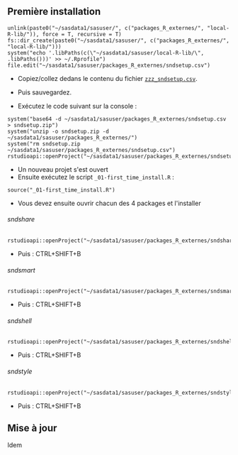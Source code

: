 ## Première installation
```
unlink(paste0("~/sasdata1/sasuser/", c("packages_R_externes/", "local-R-lib/")), force = T, recursive = T)
fs::dir_create(paste0("~/sasdata1/sasuser/", c("packages_R_externes/", "local-R-lib/")))
system("echo '.libPaths(c(\"~/sasdata1/sasuser/local-R-lib/\", .libPaths()))' >> ~/.Rprofile")
file.edit("~/sasdata1/sasuser/packages_R_externes/sndsetup.csv")
```
+ Copiez/collez dedans le contenu du fichier [`zzz_sndsetup.csv`](https://raw.githubusercontent.com/pietrodito/sndsetup/main/zzz_sndsetup.csv).
+ Puis sauvegardez.

+ Exécutez le code suivant sur la console :
```
system("base64 -d ~/sasdata1/sasuser/packages_R_externes/sndsetup.csv > sndsetup.zip")
system("unzip -o sndsetup.zip -d ~/sasdata1/sasuser/packages_R_externes/")
system("rm sndsetup.zip ~/sasdata1/sasuser/packages_R_externes/sndsetup.csv")
rstudioapi::openProject("~/sasdata1/sasuser/packages_R_externes/sndsetup/sndsetup.Rproj")
```

+ Un nouveau projet s'est ouvert
+ Ensuite exécutez le script `_01-first_time_install.R` :
```
source("_01-first_time_install.R")
```
+ Vous devez ensuite ouvrir chacun des 4 packages et l'installer
###### sndshare
```
rstudioapi::openProject("~/sasdata1/sasuser/packages_R_externes/sndshare/")
```
+ Puis : CTRL+SHIFT+B
###### sndsmart
```
rstudioapi::openProject("~/sasdata1/sasuser/packages_R_externes/sndsmart/")
```
+ Puis : CTRL+SHIFT+B
###### sndshell
```
rstudioapi::openProject("~/sasdata1/sasuser/packages_R_externes/sndshell/")
```
+ Puis : CTRL+SHIFT+B
###### sndstyle
```
rstudioapi::openProject("~/sasdata1/sasuser/packages_R_externes/sndstyle/")
```
+ Puis : CTRL+SHIFT+B



## Mise à jour
Idem
